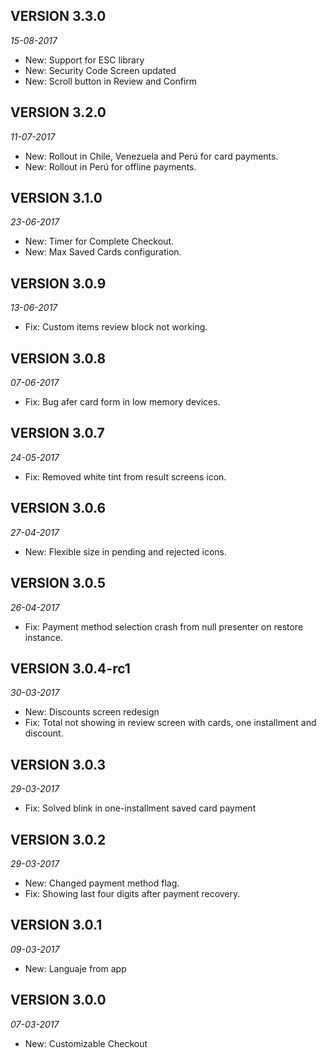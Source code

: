 ## VERSION 3.3.0

_15-08-2017_

* New: Support for ESC library
* New: Security Code Screen updated
* New: Scroll button in Review and Confirm

## VERSION 3.2.0

_11-07-2017_

* New: Rollout in Chile, Venezuela and Perú for card payments.
* New: Rollout in Perú for offline payments.

## VERSION 3.1.0

_23-06-2017_

* New: Timer for Complete Checkout.
* New: Max Saved Cards configuration.

## VERSION 3.0.9

_13-06-2017_

* Fix: Custom items review block not working.

## VERSION 3.0.8

_07-06-2017_

* Fix: Bug afer card form in low memory devices.

## VERSION 3.0.7

_24-05-2017_

* Fix: Removed white tint from result screens icon.

## VERSION 3.0.6

_27-04-2017_

* New: Flexible size in pending and rejected icons.

## VERSION 3.0.5

_26-04-2017_

* Fix: Payment method selection crash from null presenter on restore instance.

## VERSION 3.0.4-rc1

_30-03-2017_

* New: Discounts screen redesign
* Fix: Total not showing in review screen with cards, one installment and discount.

## VERSION 3.0.3

_29-03-2017_

* Fix: Solved blink in one-installment saved card payment 

## VERSION 3.0.2

_29-03-2017_

* New: Changed payment method flag.
* Fix: Showing last four digits after payment recovery.

## VERSION 3.0.1

_09-03-2017_

* New: Languaje from app

## VERSION 3.0.0

_07-03-2017_

* New: Customizable Checkout


